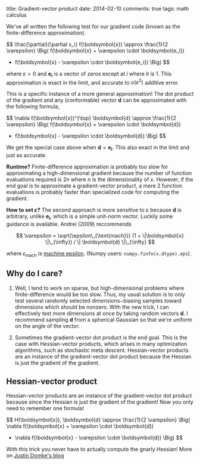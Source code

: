 title: Gradient-vector product
date: 2014-02-10
comments: true
tags: math calculus


We've all written the following test for our gradient code (known as the
finite-difference approximation).

$$
\frac{\partial}{\partial x_i} f(\boldsymbol{x}) \approx
 \frac{1}{2 \varepsilon} \Big(
   f(\boldsymbol{x} + \varepsilon \cdot \boldsymbol{e_i})
 - f(\boldsymbol{x} - \varepsilon \cdot \boldsymbol{e_i})
 \Big)
$$

where $\varepsilon > 0$ and $\boldsymbol{e_i}$ is a vector of zeros except at
$i$ where it is $1$. This approximation is exact in the limit, and accurate to
$o(\varepsilon^2)$ additive error.

This is a specific instance of a more general approximation! The dot product of
the gradient and any (conformable) vector $\boldsymbol{d}$ can be approximated
with the following formula,

$$
\nabla f(\boldsymbol{x})^{\top} \boldsymbol{d} \approx
\frac{1}{2 \varepsilon} \Big(
   f(\boldsymbol{x} + \varepsilon \cdot \boldsymbol{d})
 - f(\boldsymbol{x} - \varepsilon \cdot \boldsymbol{d})
 \Big)
$$

We get the special case above when $\boldsymbol{d}=\boldsymbol{e_i}$. This also
exact in the limit and just as accurate.


**Runtime?** Finite-difference approximation is probably too slow for
  approximating a high-dimensional gradient because the number of function
  evaluations required is $2 n$ where $n$ is the dimensionality of $x$. However,
  if the end goal is to approximate a gradient-vector product, a mere $2$
  function evaluations is probably faster than specialized code for computing
  the gradient.

**How to set $\varepsilon$?** The second approach is more sensitive to
  $\varepsilon$ because $\boldsymbol{d}$ is arbitrary, unlike
  $\boldsymbol{e_i}$, which is a simple unit-norm vector. Luckily some guidance
  is available. Andrei (2009) reccommends

$$
\varepsilon = \sqrt{\epsilon\_{\text{mach}}} (1 + \|\boldsymbol{x} \|\_{\infty}) / \| \boldsymbol{d} \|\_{\infty}
$$


where $\epsilon_{\text{mach}}$ is
[machine epsilon](http://en.wikipedia.org/wiki/Machine_epsilon). (Numpy users:
``numpy.finfo(x.dtype).eps``).


Why do I care?
--------------

1. Well, I tend to work on sparse, but high-dimensional problems where
   finite-difference would be too slow. Thus, my usual solution is to only test
   several randomly selected dimensions$-$biasing samples toward dimensions
   which should be nonzero. With the new trick, I can effectively test more
   dimensions at once by taking random vectors $\boldsymbol{d}$. I recommend
   sampling $\boldsymbol{d}$ from a spherical Gaussian so that we're uniform on
   the angle of the vector.

2. Sometimes the gradient-vector dot product is the end goal. This is the case
   with Hessian-vector products, which arises in many optimization algorithms,
   such as stochastic meta descent. Hessian-vector products are an instance of
   the gradient-vector dot product because the Hessian is just the gradient of
   the gradient.


Hessian-vector product
----------------------

Hessian-vector products are an instance of the gradient-vector dot product
because since the Hessian is just the gradient of the gradient! Now you only
need to remember one formula!

$$
H(\boldsymbol{x})\, \boldsymbol{d} \approx
\frac{1}{2 \varepsilon} \Big(
  \nabla f(\boldsymbol{x} + \varepsilon \cdot \boldsymbol{d})
- \nabla f(\boldsymbol{x} - \varepsilon \cdot \boldsymbol{d})
\Big)
$$

With this trick you never have to actually compute the gnarly Hessian! More on
[Justin Domke's blog](http://justindomke.wordpress.com/2009/01/17/hessian-vector-products/)
